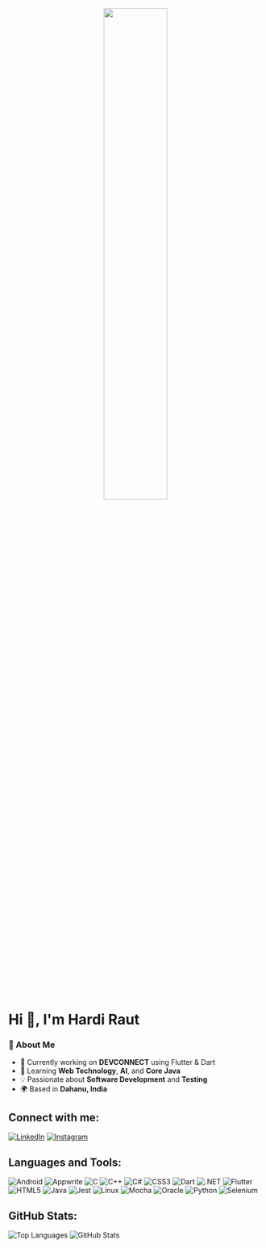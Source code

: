 <p align=center><img src="https://user-images.githubusercontent.com/74038190/238353480-219bcc70-f5dc-466b-9a60-29653d8e8433.gif" width=50%></p>
<h1>Hi 👋, I'm Hardi Raut</h1>

### 🚀 About Me
- 🔭 Currently working on **DEVCONNECT** using Flutter & Dart  
- 🌱 Learning **Web Technology**, **AI**, and **Core Java**  
- 💡 Passionate about **Software Development** and **Testing**  
- 🌍 Based in **Dahanu, India**

## Connect with me:
[![LinkedIn](https://img.shields.io/badge/LinkedIn-Connect-blue?style=flat&logo=linkedin)](https://linkedin.com/in/hardi-raut-101b5431b)
[![Instagram](https://img.shields.io/badge/Instagram-Follow-purple?style=flat&logo=instagram)](https://instagram.com/hardiraut_14)

## Languages and Tools:
![Android](https://img.shields.io/badge/Android-Development-green?logo=android)
![Appwrite](https://img.shields.io/badge/Appwrite-Backend-orange?logo=appwrite)
![C](https://img.shields.io/badge/C-Programming-blue?logo=c)
![C++](https://img.shields.io/badge/C++-Programming-blue?logo=cplusplus)
![C#](https://img.shields.io/badge/C%23-Development-purple?logo=csharp)
![CSS3](https://img.shields.io/badge/CSS3-Styling-blue?logo=css3)
![Dart](https://img.shields.io/badge/Dart-Programming-blue?logo=dart)
![.NET](https://img.shields.io/badge/.NET-Framework-blue?logo=dotnet)
![Flutter](https://img.shields.io/badge/Flutter-Development-blue?logo=flutter)
![HTML5](https://img.shields.io/badge/HTML5-Markup-orange?logo=html5)
![Java](https://img.shields.io/badge/Java-Development-red?logo=java)
![Jest](https://img.shields.io/badge/Jest-Testing-red?logo=jest)
![Linux](https://img.shields.io/badge/Linux-OS-yellow?logo=linux)
![Mocha](https://img.shields.io/badge/Mocha-Testing-brown?logo=mocha)
![Oracle](https://img.shields.io/badge/Oracle-Database-red?logo=oracle)
![Python](https://img.shields.io/badge/Python-Programming-blue?logo=python)
![Selenium](https://img.shields.io/badge/Selenium-Testing-green?logo=selenium)

## GitHub Stats:
![Top Languages](https://github-readme-stats.vercel.app/api/top-langs?username=hardiraut&show_icons=true&locale=en&layout=compact)
![GitHub Stats](https://github-readme-stats.vercel.app/api?username=hardiraut&show_icons=true&locale=en)
